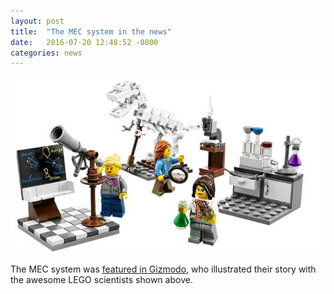 ```yaml
---
layout: post
title:  "The MEC system in the news"
date:   2016-07-20 12:48:52 -0800
categories: news
---
```

![Gizmodo Lego](/assets/gizmodo-lego.jpg)

The MEC system was [featured in Gizmodo](http://gizmodo.com/lego-like-blocks-let-scientists-custom-build-their-own-1783922889), who illustrated their story with the awesome LEGO scientists shown above.


